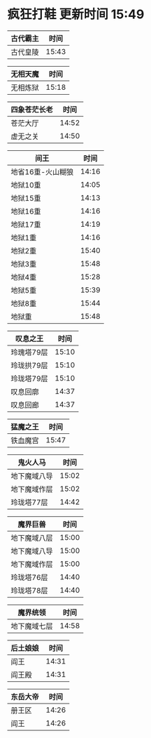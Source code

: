 # 疯狂打鞋 更新时间 15:49

| 古代霸主   | 时间    |
|--------|-------|
| 古代皇陵 | 15:43 |

| 无相天魔   | 时间    |
|--------|-------|
| 无相炼狱 | 15:18 |

| 四象苍茫长老   | 时间    |
|--------|-------|
| 苍茫大厅 | 14:52 |
| 虚无之关 | 14:50 |

| 间王   | 时间    |
|--------|-------|
| 地省16重-火山糊狼 | 14:16 |
| 地狱10重 | 14:05 |
| 地狱15重 | 14:13 |
| 地狱16重 | 14:16 |
| 地狱17重 | 14:19 |
| 地狱1重 | 14:16 |
| 地狱2重 | 15:40 |
| 地狱3重 | 15:48 |
| 地狱4重 | 15:28 |
| 地狱5重 | 15:39 |
| 地狱8重 | 15:44 |
| 地狱重 | 15:48 |

| 叹息之王   | 时间    |
|--------|-------|
| 玲瑰塔79层 | 15:10 |
| 玲珑拱79层 | 15:10 |
| 玲珑塔79层 | 15:10 |
| 叹息回廓 | 14:37 |
| 叹息回廊 | 14:37 |

| 猛魔之王   | 时间    |
|--------|-------|
| 铁血魔宫 | 15:47 |

| 鬼火人马   | 时间    |
|--------|-------|
| 地下魔域八导 | 15:02 |
| 地下魔域作层 | 15:02 |
| 玲珑塔77层 | 14:42 |

| 魔界巨兽   | 时间    |
|--------|-------|
| 地下魔域八层 | 15:00 |
| 地下魔域八导 | 15:00 |
| 地下魔域作层 | 15:00 |
| 玲珑塔76层 | 14:40 |
| 玲珑塔78层 | 14:40 |

| 魔界统领   | 时间    |
|--------|-------|
| 地下魔域七层 | 14:58 |

| 后土娘娘   | 时间    |
|--------|-------|
| 阎王 | 14:31 |
| 阎王殿 | 14:31 |

| 东岳大帝   | 时间    |
|--------|-------|
| 册王区 | 14:26 |
| 阎王 | 14:26 |